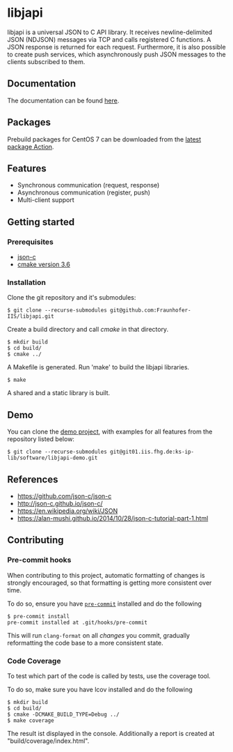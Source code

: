 # libjapi

libjapi is a universal JSON to C API library. It receives newline-delimited
JSON (NDJSON) messages via TCP and calls registered C functions. A JSON
response is returned for each request. Furthermore, it is also possible to
create push services, which asynchronously push JSON messages to the clients
subscribed to them.

## Documentation
The documentation can be found [here](https://fraunhofer-iis.github.io/libjapi/).

## Packages
Prebuild packages for CentOS 7 can be downloaded from the [latest package Action](https://github.com/Fraunhofer-IIS/libjapi/actions/workflows/package.yml).

## Features
* Synchronous communication (request, response)
* Asynchronous communication (register, push)
* Multi-client support

## Getting started

### Prerequisites
* [json-c](https://github.com/json-c/json-c)
* [cmake version 3.6](https://cmake.org/)

### Installation
Clone the git repository and it's submodules:

    $ git clone --recurse-submodules git@github.com:Fraunhofer-IIS/libjapi.git

Create a build directory and call *cmake* in that directory.

    $ mkdir build
    $ cd build/
    $ cmake ../

A Makefile is generated. Run 'make' to build the libjapi libraries.

    $ make

A shared and a static library is built.

## Demo
You can clone the [demo project](https://git01.iis.fhg.de/ks-ip-lib/software/libjapi-demo), with examples for all features from the repository listed below:

    $ git clone --recurse-submodules git@git01.iis.fhg.de:ks-ip-lib/software/libjapi-demo.git

## References
* https://github.com/json-c/json-c
* http://json-c.github.io/json-c/
* https://en.wikipedia.org/wiki/JSON
* https://alan-mushi.github.io/2014/10/28/json-c-tutorial-part-1.html

## Contributing

### Pre-commit hooks
When contributing to this project, automatic formatting of changes is strongly encouraged, so that formatting is getting more consistent over time.

To do so, ensure you have [`pre-commit`](https://pre-commit.com/) installed and do the following

```console
$ pre-commit install
pre-commit installed at .git/hooks/pre-commit
```

This will run `clang-format` on all *changes* you commit, gradually reformatting the code base to a more consistent state.

### Code Coverage
To test which part of the code is called by tests, use the coverage tool.

To do so, make sure you have lcov installed and do the following

    $ mkdir build
    $ cd build/
    $ cmake -DCMAKE_BUILD_TYPE=Debug ../
    $ make coverage

The result ist displayed in the console. Additionally a report is created at "build/coverage/index.html".
